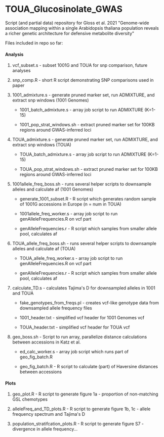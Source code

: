 # TOUA_Glucosinolate_GWAS

Script (and partial data) repository for Gloss et al. 2021 "Genome-wide association mapping within a single Arabidopsis thaliana population reveals a richer genetic architecture for defensive metabolite diversity"

Files included in repo so far:

#### Analysis 

1. vcf_subset.s - subset 1001G and TOUA for snp comparison, future analyses

2. snp_comp.R - short R script demonstrating SNP comparisons used in paper

3. 1001_admixture.s - generate pruned marker set, run ADMIXTURE, and extract snp windows (1001 Genomes)

	- 1001_batch_admixture.s - array job script to run ADMIXTURE (K=1-15)

	- 1001_pop_strat_windows.sh - extract pruned marker set for 100KB regions around GWAS-inferred loci

4. TOUA_admixture.s - generate pruned marker set, run ADMIXTURE, and extract snp windows (TOUA) 

	- TOUA_batch_admixture.s - array job script to run ADMIXTURE (K=1-15)

	- TOUA_pop_strat_windows.sh - extract pruned marker set for 100KB regions around GWAS-inferred loci

5. 1001allele_freq_boss.sh - runs several helper scripts to downsample alleles and calculate af (1001 Genomes)

	- generate_1001_subset.R - R script which generates random sample of 1001G accessions in Europe (n = num in TOUA)
	
	- 1001allele_freq_worker.s - array job script to run genAlleleFrequencies.R on vcf part

	- genAlleleFrequencies.r - R script which samples from smaller allele pool, calculates af

6. TOUA_allele_freq_boss.sh - runs several helper scripts to downsample alleles and calculate af (TOUA)

	- TOUA_allele_freq_worker.s - array job script to run genAlleleFrequencies.R on vcf part

	- genAlleleFrequencies.r - R script which samples from smaller allele pool, calculates af

7. calculate_TD.s - calculates Tajima's D for downsampled alleles in 1001 and TOUA

	- fake_genotypes_from_freqs.pl - creates vcf-like genotype data from downsampled allele frequency files

	- 1001_header.txt - simplified vcf header for 1001 Genomes vcf

	- TOUA_header.txt - simplified vcf header for TOUA vcf

8. geo_boss.sh - Script to run array, parallelize distance calculations between accessions in Katz et al.

	- ed_calc_worker.s - array job script which runs part of geo_fig_batch.R

	- geo_fig_batch.R - R script to calculate (part) of Haversine distances between accessions



#### Plots

1. geo_plot.R - R script to generate figure 1a - proportion of non-matching GSL chemotypes

2. alleleFreq_and_TD_plots.R - R script to generate figure 1b, 1c - allele frequency spectrum and Tajima's D

3. population_stratifcation_plots.R - R script to generate figure S7 - divergence in allele frequency...

